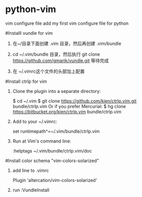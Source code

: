 # python-vim

vim configure file
add my first vim configure file for python

#Installl vundle for vim

1. 在~/目录下面创建 .vim 目录，然后再创建 .vim/bundle

2. cd ~/.vim/bundle 目录，然后执行 git clone https://github.com/gmarik/vundle.git 等待完成 

3. 在 ~/.vimrc这个文件的头部加上配置

#Install ctrlp for vim

1. Clone the plugin into a separate directory:

   $ cd ~/.vim
   $ git clone https://github.com/kien/ctrlp.vim.git bundle/ctrlp.vim
   Or if you prefer Mercurial:
   $ hg clone https://bitbucket.org/kien/ctrlp.vim bundle/ctrlp.vim

2. Add to your ~/.vimrc:

   set runtimepath^=~/.vim/bundle/ctrlp.vim

3. Run at Vim's command line:

   :helptags ~/.vim/bundle/ctrlp.vim/doc

#Install color schema "vim-colors-solarized"

1. add line to .vimrc 

   Plugin 'altercation/vim-colors-solarized'

2. run :VundleInstall 
